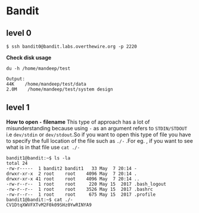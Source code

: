 # Bandit

## level 0
```
$ ssh bandit0@bandit.labs.overthewire.org -p 2220
```
__Check disk usage__
```
du -h /home/mandeep/test 

Output:
44K    /home/mandeep/test/data
2.0M    /home/mandeep/test/system design
```
## level 1
__How to open `-` filename__
This type of approach has a lot of misunderstanding because using `-` as an argument refers to `STDIN/STDOUT` i.e `dev/stdin` or `dev/stdout`.So if you want to open this type of file you have to specify the full location of the file such as `./-` .For eg. , if you want to see what is in that file use `cat ./-`
```
bandit1@bandit:~$ ls -la
total 24
-rw-r-----  1 bandit2 bandit1   33 May  7 20:14 -
drwxr-xr-x  2 root    root    4096 May  7 20:14 .
drwxr-xr-x 41 root    root    4096 May  7 20:14 ..
-rw-r--r--  1 root    root     220 May 15  2017 .bash_logout
-rw-r--r--  1 root    root    3526 May 15  2017 .bashrc
-rw-r--r--  1 root    root     675 May 15  2017 .profile
bandit1@bandit:~$ cat ./-
CV1DtqXWVFXTvM2F0k09SHz0YwRINYA9
```
